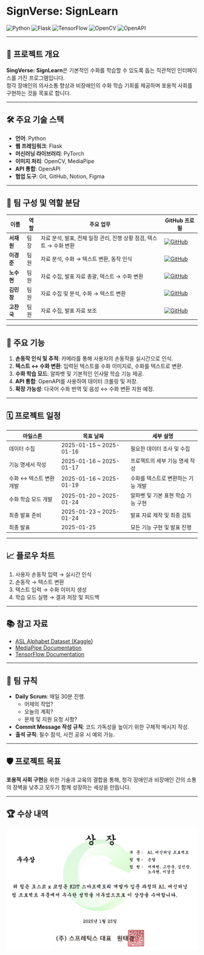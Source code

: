 # SignVerse: SignLearn

![Python](https://img.shields.io/badge/Python-3.9+-blue?logo=python)
![Flask](https://img.shields.io/badge/Flask-2.0+-lightgrey?logo=flask)
![TensorFlow](https://img.shields.io/badge/TensorFlow-2.0+-orange?logo=tensorflow)
![OpenCV](https://img.shields.io/badge/OpenCV-4.5+-green?logo=opencv)
![OpenAPI](https://img.shields.io/badge/OpenAPI-3.0+-teal?logo=openapiinitiative)

---

## 📌 프로젝트 개요
**SingVerse:** **SignLearn**은 기본적인 수화를 학습할 수 있도록 돕는 직관적인 인터페이스를 가진 프로그램입니다.  
청각 장애인의 의사소통 향상과 비장애인의 수화 학습 기회를 제공하며 포용적 사회를 구현하는 것을 목표로 합니다.

---

## 🛠️ 주요 기술 스택
- **언어**: Python
- **웹 프레임워크**: Flask
- **머신러닝 라이브러리**: PyTorch
- **이미지 처리**: OpenCV, MediaPipe
- **API 통합**: OpenAPI
- **협업 도구**: Git, GitHub, Notion, Figma

---

## 👥 팀 구성 및 역할 분담
| 이름       | 역할       | 주요 업무                                                 | GitHub 프로필                     |
|------------|------------|---------------------------------------------------------|-----------------------------------|
| **서재원** | 팀장        | 자료 분석, 발표, 전체 일정 관리, 진행 상황 점검, 텍스트 → 수화 변환 | [![GitHub](https://img.shields.io/badge/GitHub-Profile-black?logo=github)](https://github.com/wonjae11) |
| **이경준** | 팀원        | 자료 분석, 수화 → 텍스트 변환, 동작 인식                  | [![GitHub](https://img.shields.io/badge/GitHub-Profile-black?logo=github)](https://github.com/KYEONGJUN-LEE) |
| **노수현** | 팀원        | 자료 수집, 발표 자료 총괄, 텍스트 → 수화 변환              | [![GitHub](https://img.shields.io/badge/GitHub-Profile-black?logo=github)](https://github.com/hhhhhhyun) |
| **김민창** | 팀원        | 자료 수집 및 분석, 수화 → 텍스트 변환                    | [![GitHub](https://img.shields.io/badge/GitHub-Profile-black?logo=github)](https://github.com/minchang3680) |
| **고찬국** | 팀원        | 자료 수집, 발표 자료 보조                                | [![GitHub](https://img.shields.io/badge/GitHub-Profile-black?logo=github)](https://github.com/ChankookKo) |

---

## 🚀 주요 기능
1. **손동작 인식 및 추적**: 카메라를 통해 사용자의 손동작을 실시간으로 인식.
2. **텍스트 ↔ 수화 변환**: 입력된 텍스트를 수화 이미지로, 수화를 텍스트로 변환.
3. **수화 학습 모드**: 알파벳 및 기본적인 인사말 학습 기능 제공.
4. **API 통합**: OpenAPI를 사용하여 데이터 크롤링 및 저장.
5. **확장 가능성**: 다국어 수화 번역 및 음성 ↔ 수화 변환 지원 예정.

---

## 🗓️ 프로젝트 일정
| 마일스톤             | 목표 날짜                | 세부 설명                                     |
|----------------------|-------------------------|---------------------------------------------|
| 데이터 수집          | 2025-01-15 ~ 2025-01-16 | 필요한 데이터 조사 및 수집                   |
| 기능 명세서 작성      | 2025-01-16 ~ 2025-01-17 | 프로젝트의 세부 기능 명세 작성               |
| 수화 ↔ 텍스트 변환 개발 | 2025-01-16 ~ 2025-01-19 | 수화를 텍스트로 변환하는 기능 개발            |
| 수화 학습 모드 개발   | 2025-01-20 ~ 2025-01-24 | 알파벳 및 기본 표현 학습 기능 구현            |
| 최종 발표 준비        | 2025-01-23 ~ 2025-01-24 | 발표 자료 제작 및 최종 검토                  |
| 최종 발표            | 2025-01-25              | 모든 기능 구현 및 발표 진행                  |

---

## 📈 플로우 차트
1. 사용자 손동작 입력 → 실시간 인식
2. 손동작 → 텍스트 변환
3. 텍스트 입력 → 수화 이미지 생성
4. 학습 모드 실행 → 결과 저장 및 피드백

---

## 📚 참고 자료
- [ASL Alphabet Dataset (Kaggle)](https://www.kaggle.com/datasets)
- [MediaPipe Documentation](https://mediapipe.dev/)
- [TensorFlow Documentation](https://www.tensorflow.org/)

---

## 🔧 팀 규칙
- **Daily Scrum**: 매일 30분 진행.
  - 어제의 작업?
  - 오늘의 계획?
  - 문제 및 지원 요청 사항?
- **Commit Message 작성 규칙**: 코드 가독성을 높이기 위한 구체적 메시지 작성.
- **출석 규칙**: 필수 참석, 사전 공유 시 예외 가능.

---

## 🛡️ 프로젝트 목표
**포용적 사회 구현**을 위한 기술과 교육의 결합을 통해, 청각 장애인과 비장애인 간의 소통의 장벽을 낮추고 모두가 함께 성장하는 세상을 만듭니다.

---

## 🏆 수상 내역
<img src="https://raw.githubusercontent.com/MLPkkrsl/MLP/main/award.png" width="600">

